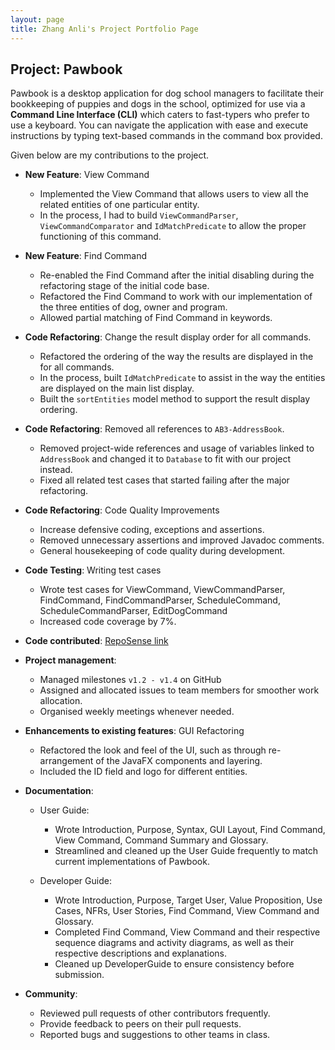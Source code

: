 ```yaml
---
layout: page
title: Zhang Anli's Project Portfolio Page
---
```


## Project: Pawbook

Pawbook is a desktop application for dog school managers to facilitate their bookkeeping of puppies and dogs in the
school, optimized for use via a **Command Line Interface (CLI)** which caters to fast-typers who prefer to use a keyboard.
You can navigate the application with ease and execute instructions by typing text-based commands in the command box provided.

Given below are my contributions to the project. 

* **New Feature**: View Command
  * Implemented the View Command that allows users to view all the related entities of one particular entity. 
  * In the process, I had to build `ViewCommandParser`, `ViewCommandComparator` and `IdMatchPredicate` to allow the proper functioning of this command.

* **New Feature**: Find Command
  * Re-enabled the Find Command after the initial disabling during the refactoring stage of the initial code base.
  * Refactored the Find Command to work with our implementation of the three entities of dog, owner and program.
  * Allowed partial matching of Find Command in keywords. 

* **Code Refactoring**: Change the result display order for all commands.
  * Refactored the ordering of the way the results are displayed in the for all commands.
  * In the process, built `IdMatchPredicate` to assist in the way the entities are displayed on the main list display.
  * Built the `sortEntities` model method to support the result display ordering. 

* **Code Refactoring**: Removed all references to `AB3-AddressBook`. 
  * Removed project-wide references and usage of variables linked to `AddressBook` and changed it to `Database` to fit with our project instead.
  * Fixed all related test cases that started failing after the major refactoring.

* **Code Refactoring**: Code Quality Improvements
  * Increase defensive coding, exceptions and assertions. 
  * Removed unnecessary assertions and improved Javadoc comments.
  * General housekeeping of code quality during development.
  
* **Code Testing**: Writing test cases 
  * Wrote test cases for ViewCommand, ViewCommandParser, FindCommand, FindCommandParser, ScheduleCommand, ScheduleCommandParser, EditDogCommand
  * Increased code coverage by 7%. 
  
* **Code contributed**: [RepoSense link](https://nus-cs2103-ay2021s2.github.io/tp-dashboard/?search=&sort=groupTitle&sortWithin=title&since=2021-02-19&timeframe=commit&mergegroup=&groupSelect=groupByRepos&breakdown=false&tabOpen=true&tabType=authorship&tabAuthor=ZhangAnli&tabRepo=AY2021S2-CS2103T-T10-1%2Ftp%5Bmaster%5D&authorshipIsMergeGroup=false&authorshipFileTypes=docs)

* **Project management**:
    * Managed milestones `v1.2 - v1.4` on GitHub
    * Assigned and allocated issues to team members for smoother work allocation.
    * Organised weekly meetings whenever needed.  

* **Enhancements to existing features**: GUI Refactoring 
  * Refactored the look and feel of the UI, such as through re-arrangement of the JavaFX components and layering.
  * Included the ID field and logo for different entities. 

* **Documentation**:
  * User Guide:
    * Wrote Introduction, Purpose, Syntax, GUI Layout, Find Command, View Command, Command Summary and Glossary.
    * Streamlined and cleaned up the User Guide frequently to match current implementations of Pawbook. 

  * Developer Guide:
    * Wrote Introduction, Purpose, Target User, Value Proposition, Use Cases, NFRs, User Stories, Find Command, View Command and Glossary.
    * Completed Find Command, View Command and their respective sequence diagrams and activity diagrams, as well as their respective descriptions and explanations. 
    * Cleaned up DeveloperGuide to ensure consistency before submission.  

* **Community**:
  * Reviewed pull requests of other contributors frequently.
  * Provide feedback to peers on their pull requests. 
  * Reported bugs and suggestions to other teams in class.

